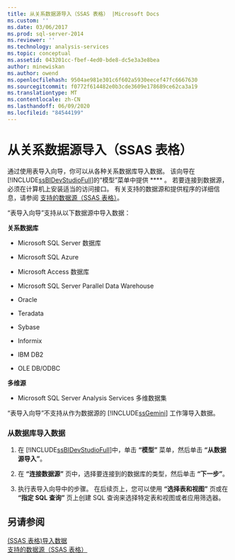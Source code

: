 ```yaml
---
title: 从关系数据源导入（SSAS 表格） |Microsoft Docs
ms.custom: ''
ms.date: 03/06/2017
ms.prod: sql-server-2014
ms.reviewer: ''
ms.technology: analysis-services
ms.topic: conceptual
ms.assetid: 043201cc-fbef-4ed0-bde8-dc5e3a3e8bea
author: minewiskan
ms.author: owend
ms.openlocfilehash: 9504ae981e301c6f602a5930eecef47fc6667630
ms.sourcegitcommit: f0772f614482e0b3cde3609e178689ce62ca3a19
ms.translationtype: MT
ms.contentlocale: zh-CN
ms.lasthandoff: 06/09/2020
ms.locfileid: "84544199"
---
```

# <a name="import-from-a-relational-data-source-ssas-tabular"></a>从关系数据源导入（SSAS 表格）
  通过使用表导入向导，你可以从各种关系数据库导入数据。 该向导在 [!INCLUDE[ssBIDevStudioFull](../includes/ssbidevstudiofull-md.md)]的“模型”菜单中提供 **** 。 若要连接到数据源，必须在计算机上安装适当的访问接口。 有关支持的数据源和提供程序的详细信息，请参阅 [支持的数据源（SSAS 表格）](tabular-models/data-sources-supported-ssas-tabular.md)。  
  
 “表导入向导”支持从以下数据源中导入数据：  
  
 **关系数据库**  
  
-   Microsoft SQL Server 数据库  
  
-   Microsoft SQL Azure  
  
-   Microsoft Access 数据库  
  
-   Microsoft SQL Server Parallel Data Warehouse  
  
-   Oracle  
  
-   Teradata  
  
-   Sybase  
  
-   Informix  
  
-   IBM DB2  
  
-   OLE DB/ODBC  
  
 **多维源**  
  
-   Microsoft SQL Server Analysis Services 多维数据集  
  
 “表导入向导”不支持从作为数据源的 [!INCLUDE[ssGemini](../includes/ssgemini-md.md)] 工作簿导入数据。  
  
### <a name="to-import-data-from-a-database"></a>从数据库导入数据  
  
1.  在 [!INCLUDE[ssBIDevStudioFull](../includes/ssbidevstudiofull-md.md)]中，单击 **“模型”** 菜单，然后单击 **“从数据源导入”**。  
  
2.  在 **“连接数据源”** 页中，选择要连接到的数据库的类型，然后单击 **“下一步”**。  
  
3.  执行表导入向导中的步骤。 在后续页上，您可以使用 **“选择表和视图”** 页或在 **“指定 SQL 查询”** 页上创建 SQL 查询来选择特定表和视图或者应用筛选器。  
  
## <a name="see-also"></a>另请参阅  
 [&#40;SSAS 表格&#41;导入数据](import-data-ssas-tabular.md)   
 [支持的数据源（SSAS 表格）](tabular-models/data-sources-supported-ssas-tabular.md)  
  
  
